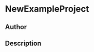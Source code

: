 # NewExampleProject

## Author

<!-- Insert Your Name Here -->

## Description

<!-- Describe your example here -->
